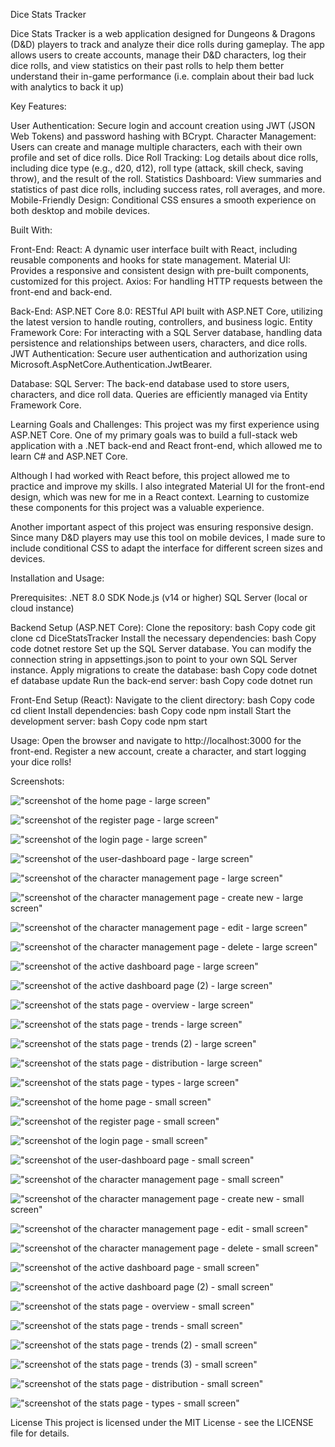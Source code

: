 Dice Stats Tracker

Dice Stats Tracker is a web application designed for Dungeons & Dragons (D&D) players to track and analyze their dice rolls during gameplay. The app allows users to create accounts, manage their D&D characters, log their dice rolls, and view statistics on their past rolls to help them better understand their in-game performance (i.e. complain about their bad luck with analytics to back it up)

Key Features:

User Authentication: Secure login and account creation using JWT (JSON Web Tokens) and password hashing with BCrypt.
Character Management: Users can create and manage multiple characters, each with their own profile and set of dice rolls.
Dice Roll Tracking: Log details about dice rolls, including dice type (e.g., d20, d12), roll type (attack, skill check, saving throw), and the result of the roll.
Statistics Dashboard: View summaries and statistics of past dice rolls, including success rates, roll averages, and more.
Mobile-Friendly Design: Conditional CSS ensures a smooth experience on both desktop and mobile devices.

Built With:

Front-End:
React: A dynamic user interface built with React, including reusable components and hooks for state management.
Material UI: Provides a responsive and consistent design with pre-built components, customized for this project.
Axios: For handling HTTP requests between the front-end and back-end.

Back-End:
ASP.NET Core 8.0: RESTful API built with ASP.NET Core, utilizing the latest version to handle routing, controllers, and business logic.
Entity Framework Core: For interacting with a SQL Server database, handling data persistence and relationships between users, characters, and dice rolls.
JWT Authentication: Secure user authentication and authorization using Microsoft.AspNetCore.Authentication.JwtBearer.

Database:
SQL Server: The back-end database used to store users, characters, and dice roll data. Queries are efficiently managed via Entity Framework Core.

Learning Goals and Challenges:
This project was my first experience using ASP.NET Core. One of my primary goals was to build a full-stack web application with a .NET back-end and React front-end, which allowed me to learn C# and ASP.NET Core.

Although I had worked with React before, this project allowed me to practice and improve my skills. I also integrated Material UI for the front-end design, which was new for me in a React context. Learning to customize these components for this project was a valuable experience.

Another important aspect of this project was ensuring responsive design. Since many D&D players may use this tool on mobile devices, I made sure to include conditional CSS to adapt the interface for different screen sizes and devices.

Installation and Usage:

Prerequisites:
.NET 8.0 SDK
Node.js (v14 or higher)
SQL Server (local or cloud instance)

Backend Setup (ASP.NET Core):
Clone the repository:
bash
Copy code
git clone
cd DiceStatsTracker
Install the necessary dependencies:
bash
Copy code
dotnet restore
Set up the SQL Server database. You can modify the connection string in appsettings.json to point to your own SQL Server instance.
Apply migrations to create the database:
bash
Copy code
dotnet ef database update
Run the back-end server:
bash
Copy code
dotnet run

Front-End Setup (React):
Navigate to the client directory:
bash
Copy code
cd client
Install dependencies:
bash
Copy code
npm install
Start the development server:
bash
Copy code
npm start

Usage:
Open the browser and navigate to http://localhost:3000 for the front-end.
Register a new account, create a character, and start logging your dice rolls!

Screenshots:

!["screenshot of the home page - large screen"](https://github.com/mmcqueen92/dice-roll-stat-tracker-mk1/blob/main/docs/home-lg.PNG?raw=true)

!["screenshot of the register page - large screen"](https://github.com/mmcqueen92/dice-roll-stat-tracker-mk1/blob/main/docs/register-lg.PNG?raw=true)

!["screenshot of the login page - large screen"](https://github.com/mmcqueen92/dice-roll-stat-tracker-mk1/blob/main/docs/login-lg.PNG?raw=true)

!["screenshot of the user-dashboard page - large screen"](https://github.com/mmcqueen92/dice-roll-stat-tracker-mk1/blob/main/docs/user-dash%20lg.PNG?raw=true)

!["screenshot of the character management page - large screen"](https://github.com/mmcqueen92/dice-roll-stat-tracker-mk1/blob/main/docs/char-man-lg.PNG?raw=true)

!["screenshot of the character management page - create new - large screen"](https://github.com/mmcqueen92/dice-roll-stat-tracker-mk1/blob/main/docs/new-char-lg.PNG?raw=true)

!["screenshot of the character management page - edit - large screen"](https://github.com/mmcqueen92/dice-roll-stat-tracker-mk1/blob/main/docs/edit-char-lg.PNG?raw=true)

!["screenshot of the character management page - delete - large screen"](https://github.com/mmcqueen92/dice-roll-stat-tracker-mk1/blob/main/docs/delete-char-lg.PNG?raw=true)

!["screenshot of the active dashboard page - large screen"](https://github.com/mmcqueen92/dice-roll-stat-tracker-mk1/blob/main/docs/active-dash-lg.PNG?raw=true)

!["screenshot of the active dashboard page (2) - large screen"](https://github.com/mmcqueen92/dice-roll-stat-tracker-mk1/blob/main/docs/active-dash-lg-2.PNG?raw=true)

!["screenshot of the stats page - overview - large screen"](https://github.com/mmcqueen92/dice-roll-stat-tracker-mk1/blob/main/docs/stats-overview-lg.PNG?raw=true)

!["screenshot of the stats page - trends - large screen"](https://github.com/mmcqueen92/dice-roll-stat-tracker-mk1/blob/main/docs/stats-trends-lg.PNG?raw=true)

!["screenshot of the stats page - trends (2) - large screen"](https://github.com/mmcqueen92/dice-roll-stat-tracker-mk1/blob/main/docs/stats-trends-lg-2.PNG?raw=true)

!["screenshot of the stats page - distribution - large screen"](https://github.com/mmcqueen92/dice-roll-stat-tracker-mk1/blob/main/docs/stats-dist-lg.PNG?raw=true)

!["screenshot of the stats page - types - large screen"](https://github.com/mmcqueen92/dice-roll-stat-tracker-mk1/blob/main/docs/stats-types-lg.PNG?raw=true)



!["screenshot of the home page - small screen"](https://github.com/mmcqueen92/dice-roll-stat-tracker-mk1/blob/main/docs/home-sm.PNG?raw=true)

!["screenshot of the register page - small screen"](https://github.com/mmcqueen92/dice-roll-stat-tracker-mk1/blob/main/docs/register-sm.PNG?raw=true)

!["screenshot of the login page - small screen"](https://github.com/mmcqueen92/dice-roll-stat-tracker-mk1/blob/main/docs/login-sm.PNG?raw=true)

!["screenshot of the user-dashboard page - small screen"](https://github.com/mmcqueen92/dice-roll-stat-tracker-mk1/blob/main/docs/user-dash-sm.PNG?raw=true)

!["screenshot of the character management page - small screen"](https://github.com/mmcqueen92/dice-roll-stat-tracker-mk1/blob/main/docs/char-man-sm.PNG?raw=true)

!["screenshot of the character management page - create new - small screen"](https://github.com/mmcqueen92/dice-roll-stat-tracker-mk1/blob/main/docs/new-char-sm.PNG?raw=true)

!["screenshot of the character management page - edit - small screen"](https://github.com/mmcqueen92/dice-roll-stat-tracker-mk1/blob/main/docs/edit-char-sm.PNG?raw=true)

!["screenshot of the character management page - delete - small screen"](https://github.com/mmcqueen92/dice-roll-stat-tracker-mk1/blob/main/docs/delete-char-sm.PNG?raw=true)

!["screenshot of the active dashboard page - small screen"](https://github.com/mmcqueen92/dice-roll-stat-tracker-mk1/blob/main/docs/active-dash-sm.PNG?raw=true)

!["screenshot of the active dashboard page (2) - small screen"](https://github.com/mmcqueen92/dice-roll-stat-tracker-mk1/blob/main/docs/active-dash-sm-2.PNG?raw=true)

!["screenshot of the stats page - overview - small screen"](https://github.com/mmcqueen92/dice-roll-stat-tracker-mk1/blob/main/docs/stats-overview-sm.PNG?raw=true)

!["screenshot of the stats page - trends - small screen"](https://github.com/mmcqueen92/dice-roll-stat-tracker-mk1/blob/main/docs/stats-trends-sm.PNG?raw=true)

!["screenshot of the stats page - trends (2) - small screen"](https://github.com/mmcqueen92/dice-roll-stat-tracker-mk1/blob/main/docs/stats-trends-sm-2.PNG?raw=true)

!["screenshot of the stats page - trends (3) - small screen"](https://github.com/mmcqueen92/dice-roll-stat-tracker-mk1/blob/main/docs/stats-trends-sm-3.PNG?raw=true)

!["screenshot of the stats page - distribution - small screen"](https://github.com/mmcqueen92/dice-roll-stat-tracker-mk1/blob/main/docs/stats-dist-sm.PNG?raw=true)

!["screenshot of the stats page - types - small screen"](https://github.com/mmcqueen92/dice-roll-stat-tracker-mk1/blob/main/docs/stats-types-sm.PNG?raw=true)






License
This project is licensed under the MIT License - see the LICENSE file for details.